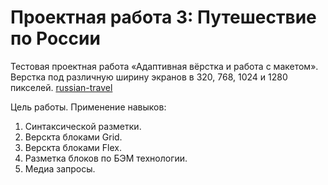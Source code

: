 # Проектная работа 3: Путешествие по России

Тестовая проектная работа «Адаптивная вёрстка и работа с макетом». Верстка под различную ширину экранов в 320, 768, 1024 и 1280 пикселей.
[russian-travel](https://g-s2-a.github.io/russian-travel/)

Цель работы. Применение навыков:
1. Синтаксической разметки.
2. Верскта блоками Grid.
3. Верскта блоками Flex.
4. Разметка блоков по БЭМ технологии.
5. Медиа запросы.
